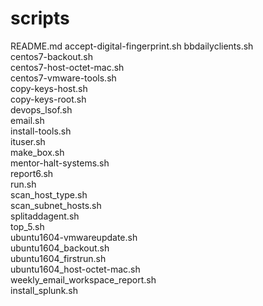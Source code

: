 # scripts
 README.md 
 accept-digital-fingerprint.sh
 bbdailyclients.sh  
 centos7-backout.sh  
 centos7-host-octet-mac.sh  
 centos7-vmware-tools.sh  
 copy-keys-host.sh  
 copy-keys-root.sh  
 devops_lsof.sh  
 email.sh  
 install-tools.sh  
 ituser.sh  
 make_box.sh  
 mentor-halt-systems.sh  
 report6.sh  
 run.sh  
 scan_host_type.sh  
 scan_subnet_hosts.sh  
 splitaddagent.sh  
 top_5.sh  
 ubuntu1604-vmwareupdate.sh  
 ubuntu1604_backout.sh  
 ubuntu1604_firstrun.sh  
 ubuntu1604_host-octet-mac.sh  
 weekly_email_workspace_report.sh  
 install_splunk.sh
